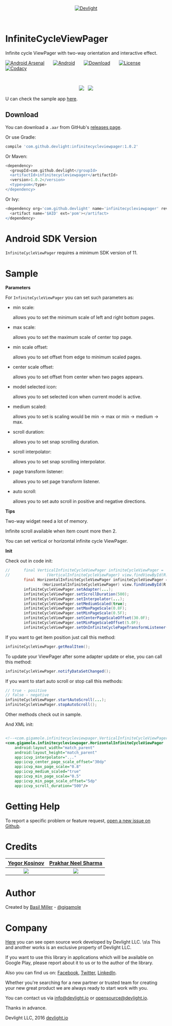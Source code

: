 <br/>
<p align="center">
  <a href="http://devlight.io">
      <img src ="https://drive.google.com/uc?export=download&id=0BxPO_UeS7wScLVBKck51Z1Rzb0E" alt="Devlight"/>
  </a>
</p>
<br/>

InfiniteCycleViewPager
======================

Infinite cycle ViewPager with two-way orientation and interactive effect.

[![Android Arsenal](https://drive.google.com/uc?export=download&id=0BxPO_UeS7wScbldGMXh5VjBjZEE)](http://android-arsenal.com/details/1/4207)
&nbsp;&nbsp;&nbsp;&nbsp;&nbsp;
[![Android](https://drive.google.com/uc?export=download&id=0BxPO_UeS7wSccEZaclNGN0R5OWc)](https://github.com/DevLight-Mobile-Agency)
&nbsp;&nbsp;&nbsp;&nbsp;&nbsp;
[![Download](https://drive.google.com/uc?export=download&id=0BxPO_UeS7wScTkFkZk1UdEN3MHM)](https://bintray.com/gigamole/maven/infinitecycleviewpager/_latestVersion)
&nbsp;&nbsp;&nbsp;&nbsp;&nbsp;
[![License](https://drive.google.com/uc?export=download&id=0BxPO_UeS7wScU0tmeFpGMHVWNWs)](https://github.com/DevLight-Mobile-Agency/InfiniteCycleViewPager/blob/master/LICENSE.txt)
&nbsp;&nbsp;&nbsp;&nbsp;&nbsp;
[![Codacy](https://drive.google.com/uc?export=download&id=0BxPO_UeS7wScSHhmckZyeGJDcXc)](https://www.codacy.com/app/gigamole53/InfiniteCycleViewPager?utm_source=github.com&amp;utm_medium=referral&amp;utm_content=DevLight-Mobile-Agency/InfiniteCycleViewPager&amp;utm_campaign=Badge_Grade)

<br/>

<p align="center">
    <img src="https://drive.google.com/uc?export=download&id=0BxPO_UeS7wScS0hwRTZUaG16Znc"/>
    &nbsp;
    <img src="https://drive.google.com/uc?export=download&id=0BxPO_UeS7wScNmRmWXAzRmRwNHM"/>
</p>

U can check the sample app [here](https://github.com/DevLight-Mobile-Agency/InfiniteCycleViewPager/tree/master/app).

Download
------------

You can download a `.aar` from GitHub's [releases page](https://github.com/DevLight-Mobile-Agency/InfiniteCycleViewPager/releases).

Or use Gradle:

```groovy
compile 'com.github.devlight:infinitecycleviewpager:1.0.2'
```

Or Maven:

```groovy
<dependency>
  <groupId>com.github.devlight</groupId>
  <artifactId>infinitecycleviewpager</artifactId>
  <version>1.0.2</version>
  <type>pom</type>
</dependency>
```

Or Ivy:

```groovy
<dependency org='com.github.devlight' name='infinitecycleviewpager' rev='1.0.2'>
  <artifact name='$AID' ext='pom'></artifact>
</dependency>
```

Android SDK Version
=========

`InfiniteCycleViewPager` requires a minimum SDK version of 11. 

Sample
========

<b>Parameters</b>

For `InfiniteCycleViewPager` you can set such parameters as:
 
 - min scale:
    
     allows you to set the minimum scale of left and right bottom pages.
    
 - max scale:
     
     allows you to set the maximum scale of center top page.
    
 - min scale offset:
     
     allows you to set offset from edge to minimum scaled pages.
         
 - center scale offset:
 
    allows you to set offset from center when two pages appears.

 - model selected icon:
    
     allows you to set selected icon when current model is active.

 - medium scaled:
    
     allows you to set is scaling would be min -> max or min -> medium -> max.
    
 - scroll duration:
     
     allows you to set snap scrolling duration.
     
 - scroll interpolator:
     
     allows you to set snap scrolling interpolator.
    
 - page transform listener:
   
     allows you to set page transform listener.
     
 - auto scroll:
   
     allows you to set auto scroll in positive and negative directions.
    
<b>Tips</b>

Two-way widget need a lot of memory.

Infinite scroll available when item count more then 2.

You can set vertical or horizontal infinite cycle ViewPager.

<b>Init</b>

Check out in code init:

```java
//      final VerticalInfiniteCycleViewPager infiniteCycleViewPager =
//                (VerticalInfiniteCycleViewPager) view.findViewById(R.id.vicvp);
        final HorizontalInfiniteCycleViewPager infiniteCycleViewPager =
                (HorizontalInfiniteCycleViewPager) view.findViewById(R.id.hicvp);
        infiniteCycleViewPager.setAdapter(...);
        infiniteCycleViewPager.setScrollDuration(500);
        infiniteCycleViewPager.setInterpolator(...);
        infiniteCycleViewPager.setMediumScaled(true);
        infiniteCycleViewPager.setMaxPageScale(0.8F);
        infiniteCycleViewPager.setMinPageScale(0.5F);
        infiniteCycleViewPager.setCenterPageScaleOffset(30.0F);
        infiniteCycleViewPager.setMinPageScaleOffset(5.0F);
        infiniteCycleViewPager.setOnInfiniteCyclePageTransformListener(...);
```

If you want to get item position just call this method:
```java
infiniteCycleViewPager.getRealItem();
```
          
To update your ViewPager after some adapter update or else, you can call this method:
```java
infiniteCycleViewPager.notifyDataSetChanged();
```

If you want to start auto scroll or stop call this methods:
```java
// true - positive
// false - negative
infiniteCycleViewPager.startAutoScroll(...);
infiniteCycleViewPager.stopAutoScroll();
```

Other methods check out in sample.

And XML init:

```xml

<!--<com.gigamole.infinitecycleviewpager.VerticalInfiniteCycleViewPager-->
<com.gigamole.infinitecycleviewpager.HorizontalInfiniteCycleViewPager
    android:layout_width="match_parent"
    android:layout_height="match_parent"
    app:icvp_interpolator="..."
    app:icvp_center_page_scale_offset="30dp"
    app:icvp_max_page_scale="0.8"
    app:icvp_medium_scaled="true"
    app:icvp_min_page_scale="0.5"
    app:icvp_min_page_scale_offset="5dp"
    app:icvp_scroll_duration="500"/>
```

Getting Help
======

To report a specific problem or feature request, [open a new issue on Github](https://github.com/DevLight-Mobile-Agency/InfiniteCycleViewPager/issues/new).

Credits
=======

|[Yegor Kosinov](https://dribbble.com/Kosinov)|[Prakhar Neel Sharma](https://dribbble.com/prakhar)|
|:-------------------------------------------:|:-------------------------------------------------:|
[![](https://drive.google.com/uc?export=download&id=0BxPO_UeS7wScVEZRbk5LaFVzUzQ)](https://dribbble.com/shots/2832006-Cinema-App)|[![](https://d13yacurqjgara.cloudfront.net/users/452635/screenshots/2383427/festival.png)](https://dribbble.com/shots/2383427-Personal-Festival-App-Finally-Done)

Author
=======

Created by [Basil Miller](https://github.com/GIGAMOLE) - [@gigamole](mailto:gigamole53@gmail.com)

Company
=======

[Here](https://github.com/DevLight-Mobile-Agency) you can see open source work developed by Devlight LLC.
\s\s
This and another works is an exclusive property of Devlight LLC. 

If you want to use this library in applications which will be available on Google Play, please report about it to us or to the author of the library.

Also you can find us on: [Facebook](https://www.facebook.com/devlightagency), [Twitter](https://twitter.com/DevLightIO), [LinkedIn](https://www.linkedin.com/company/devlight).

Whether you're searching for a new partner or trusted team for creating your new great product we are always ready to start work with you. 

You can contact us via info@devlight.io or opensource@devlight.io.

Thanks in advance.

Devlight LLC, 2016
[devlight.io](http://devlight.io) 

